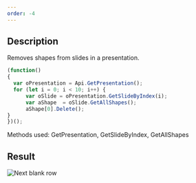```yaml
---
order: -4
---
```


## Description

Removes shapes from slides in a presentation.

<!-- This code snippet is shown in the screenshot. -->

<!-- eslint-skip -->

``` ts
(function()
{
  var oPresentation = Api.GetPresentation();
  for (let i = 0; i < 10; i++) {
      var oSlide = oPresentation.GetSlideByIndex(i);
      var aShape  = oSlide.GetAllShapes();
      aShape[0].Delete();
}
})();
```

Methods used: GetPresentation, GetSlideByIndex, GetAllShapes

## Result

![Next blank row](/assets/images/plugins/remove-shapes.png)
